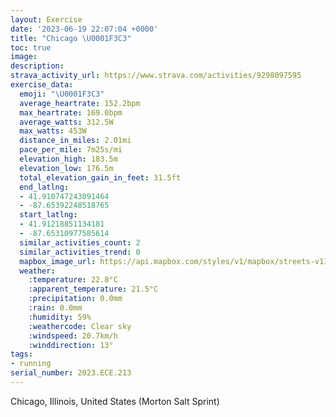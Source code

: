 ```yaml
---
layout: Exercise
date: '2023-06-19 22:07:04 +0000'
title: "Chicago \U0001F3C3"
toc: true
image:
description:
strava_activity_url: https://www.strava.com/activities/9298097595
exercise_data:
  emoji: "\U0001F3C3"
  average_heartrate: 152.2bpm
  max_heartrate: 169.0bpm
  average_watts: 312.5W
  max_watts: 453W
  distance_in_miles: 2.01mi
  pace_per_mile: 7m25s/mi
  elevation_high: 183.5m
  elevation_low: 176.5m
  total_elevation_gain_in_feet: 31.5ft
  end_latlng:
  - 41.910747243091464
  - -87.65392248518765
  start_latlng:
  - 41.91218851134181
  - -87.65310977585614
  similar_activities_count: 2
  similar_activities_trend: 0
  mapbox_image_url: https://api.mapbox.com/styles/v1/mapbox/streets-v11/static/path-5+787af2-1.0(oux~Fnv~uOZC%7C%40%40XCjAAXBRGrAaAjAaAx%40o%40n%40%5Df%40SzAeAXQfIoGlCgB%60%40_%40PWTQp%40k%40nA%7B%40%7C%40y%40LGDBBJAbCDhCCzBHbGHnT%40ZFf%40In%40C%7CAHxICjAI%5C%7D%40x%40yA%7CAu%40%60%40w%40Rc%40%40o%40FkGv%40%7BANSJ%5DZ%7B%40%60%40cExBgAh%40aAj%40k%40Ti%40Zk%40VyAx%40YJCwEEw%40Bo%40GeKC%7BH),pin-s-s+e5b22e(-87.65304,41.9108),pin-s-f+89ae00(-87.65683000000004,41.9107)/auto/800x800?access_token=pk.eyJ1Ijoiam9zaGJlY2ttYW4iLCJhIjoiY205eWR2aDd1MWZ6djJrbXc4a3M0bWZleiJ9.XiG9OWkNcZk2QzjJbxLB4A
  weather:
    :temperature: 22.8°C
    :apparent_temperature: 21.5°C
    :precipitation: 0.0mm
    :rain: 0.0mm
    :humidity: 59%
    :weathercode: Clear sky
    :windspeed: 20.7km/h
    :winddirection: 13°
tags:
- running
serial_number: 2023.ECE.213
---
```

Chicago, Illinois, United States (Morton Salt Sprint)
